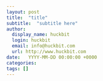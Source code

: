 ```yaml
---
layout: post
title:  "title"
subtitle:  "subtitle here"
author:
  display_name: huckbit
  login: huckbit
  email: info@huckbit.com
  url: http://www.huckbit.com
date:   YYYY-MM-DD 00:00:00 +0000
categories:
tags: []
---
```

